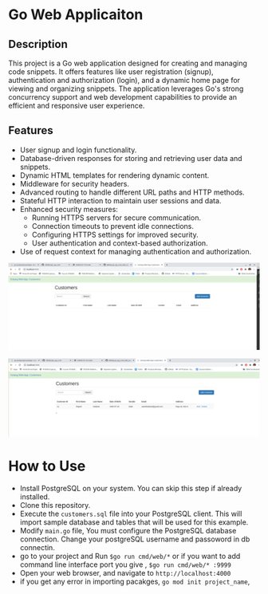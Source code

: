 # Go Web Applicaiton 

## Description

This project is a Go web application designed for creating and managing code snippets. It offers features like user registration (signup), authentication and authorization (login), and a dynamic home page for viewing and organizing snippets. The application leverages Go's strong concurrency support and web development capabilities to provide an efficient and responsive user experience.

## Features

- User signup and login functionality.
- Database-driven responses for storing and retrieving user data and snippets.
- Dynamic HTML templates for rendering dynamic content.
- Middleware for security headers. 
- Advanced routing to handle different URL paths and HTTP methods.
- Stateful HTTP interaction to maintain user sessions and data.
- Enhanced security measures:
  - Running HTTPS servers for secure communication.
  - Connection timeouts to prevent idle connections.
  - Configuring HTTPS settings for improved security.
  - User authentication and context-based authorization.
- Use of request context for managing authentication and authorization.




![2.png](https://github.com/chittibc/go_pg_crud/blob/master/2.png)


![1.png](https://github.com/chittibc/go_pg_crud/blob/master/1.png)

# How to Use

* Install PostgreSQL on your system. You can skip this step if already installed.
* Clone this repository.
* Execute the `customers.sql` file into your PostgreSQL client. This will import sample database and tables that will be used for this example.
* Modify `main.go` file, You must configure the PostgreSQL database connection. Change your postgreSQL username and passoword in db connectin. 
* go to your project and Run `$go run cmd/web/*` or if you want to add command line interface port you give , `$go run cmd/web/* :9999` 
* Open your web browser, and navigate to `http://localhost:4000`
* if you get any error in importing pacakges, `go mod init project_name`, 
